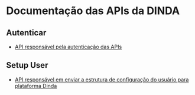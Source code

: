 
# Documentação das APIs da DINDA

## Autenticar 
- [API responsável pela autenticação das APIs](autenticar.md)

## Setup User
- [API responsável em enviar a estrutura de configuração do usuário para plataforma Dinda](setupuser.md)

